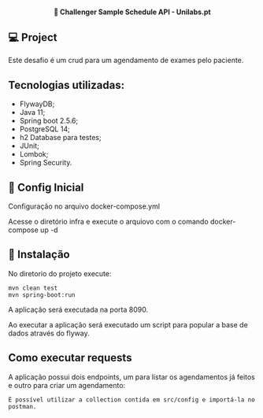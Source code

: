 <h4 align="center">  
  🚀 Challenger Sample Schedule API - Unilabs.pt
<br>

## 💻 Project

Este desafio é um crud para um agendamento de exames pelo paciente.

## Tecnologias utilizadas:
-  FlywayDB;
- Java 11;
- Spring boot 2.5.6;
- PostgreSQL 14;
- h2 Database para testes;
- JUnit;
- Lombok;
- Spring Security.

## :wrench:    Config Inicial
Configuração no arquivo docker-compose.yml <p>
Acesse o diretório infra e execute o arquiovo com o comando docker-compose up -d

## :hammer: Instalação

No diretorio do projeto execute:
```  
mvn clean test
mvn spring-boot:run  
```  
A aplicação será executada na porta 8090.

Ao executar a aplicação será executado um script para popular a base de dados através do flyway.

## Como executar requests

A aplicação possui dois endpoints, um para listar os agendamentos já feitos e outro para criar um agendamento:
````
É possível utilizar a collection contida em src/config e importá-la no postman.
````